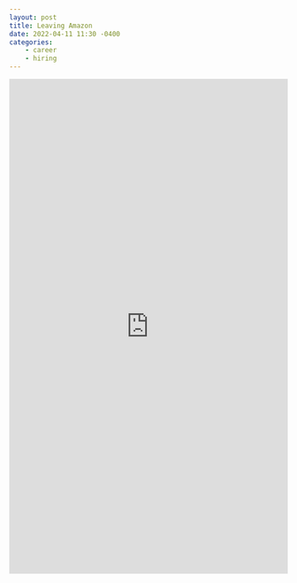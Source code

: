 ```yaml
---
layout: post
title: Leaving Amazon
date: 2022-04-11 11:30 -0400
categories: 
    - career 
    - hiring
---
```

<iframe src="https://www.linkedin.com/embed/feed/update/urn:li:share:6919333255288627200" height="895" width="504" frameborder="0" allowfullscreen="" title="Embedded post"></iframe>
